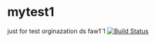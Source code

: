 # mytest1
just for test orginazation
ds
faw1`1
[![Build Status](https://travis-ci.org/lizltest/mytest1.svg?branch=master)](https://travis-ci.org/lizltest/mytest1.svg?branch=master)
